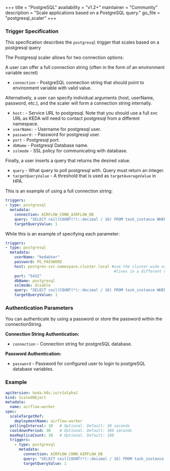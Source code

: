 +++
title = "PostgreSQL"
availability = "v1.2+"
maintainer = "Community"
description = "Scale applications based on a PostgreSQL query."
go_file = "postgresql_scaler"
+++

### Trigger Specification

This specification describes the `postgresql` trigger that scales based on a postgresql query

The Postgresql scaler allows for two connection options:

A user can offer a full connection string
(often in the form of an environment variable secret)

- `connection` - PostgreSQL connection string that should point to environment variable with valid value.

Alternatively, a user can specify individual
arguments (host, userName, password, etc.), and the scaler will form a connection string
internally.

- `host:` - Service URL to postgresql. Note that you should use a full svc URL as KEDA will need to contact postgresql from a different namespace.
- `userName:` - Username for postgresql user.
- `password:` - Password for postgresql user.
- `port` - Postgresql port.
- `dbName` - Postgresql Database name.
- `sslmode` - SSL policy for communicating with database.

Finally, a user inserts a query that returns the desired value.

- `query` - What query to poll postgresql with. Query must return an integer.
- `targetQueryValue` - A threshold that is used as `targetAverageValue` in HPA.

This is an example of using a full connection string:

```yaml
triggers:
- type: postgresql
  metadata:
    connection: AIRFLOW_CONN_AIRFLOW_DB
    query: "SELECT ceil(COUNT(*)::decimal / 16) FROM task_instance WHERE state='running' OR state='queued';"
    targetQueryValue: 1
```

While this is an example of specifying each parameter:

```yaml
triggers:
- type: postgresql
  metadata:
    userName: "kedaUser"
    password: PG_PASSWORD
    host: postgres-svc.namespace.cluster.local #use the cluster-wide namespace as KEDA
                                                #lives in a different namespace from your postgres
    port: "5432"
    dbName: postgresql
    sslmode: disable
    query: "SELECT ceil(COUNT(*)::decimal / 16) FROM task_instance WHERE state='running' OR state='queued';"
    targetQueryValue: 1
```

### Authentication Parameters

You can authenticate by using a password or store the password within the connectionString.

**Connection String Authentication:**

- `connection` - Connection string for postgreSQL database.

**Password Authentication:**

- `password` - Password for configured user to login to postgreSQL database variables.

### Example

```yaml
apiVersion: keda.k8s.io/v1alpha1
kind: ScaledObject
metadata:
  name: airflow-worker
spec:
  scaleTargetRef:
    deploymentName: airflow-worker
  pollingInterval: 10   # Optional. Default: 30 seconds
  cooldownPeriod: 30    # Optional. Default: 300 seconds
  maxReplicaCount: 10   # Optional. Default: 100
  triggers:
    - type: postgresql
      metadata:
        connection: AIRFLOW_CONN_AIRFLOW_DB
        query: "SELECT ceil(COUNT(*)::decimal / 16) FROM task_instance WHERE state='running' OR state='queued';"
        targetQueryValue: 1
```
